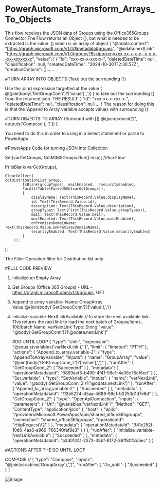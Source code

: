 # PowerAutomate_Transform_Arrays_To_Objects

This flow receives the JSON data of Groups using the Office365Groups Connector
The Flow returns an Object {}, but what is needed to  be extracted is the value: [] which is an array of object 
{
  "@odata.context": "https://graph.microsoft.com/v1.0/$metadata#groups",
  "@odata.nextLink": "https://graph.microsoft.com/v1.0/groups?$skiptoken=xxx-xx-x-x-x--x-x-x--xx-xxxxxxxx",
  "value": [
    {
      "id": "xxx-xx-x-xxx-x-",
      "deletedDateTime": null,
      "classification": null,
      "createdDateTime": "2024-10-30T12:30:57Z",
      "creationOptions": []......

#TURN ARRAY INTO OBJECTS (Take out the surrounding [])

Use the join() expression targetted at the value (  @{join(body('GetGroupConn')?['value'],',')}  ) to take out the surrounding [] from the returned json.
THE RESULT
    {
      "id": "xxx-xx-x-xxx-x-",
      "deletedDateTime": null,
      "classification": null
      ...
    }
The reason for doing this is that the 'Append to Array variable accepts values with surrounding {}

#TURN OBJECTS TO ARRAY (Surround with [])
@{json(concat('[', outputs('Compose'), ']'))
}

You need to do this in order to using in a Select statement or parse to PowerApps


#PowerApps Code for turning JSON into Collection

Set(varGetGroups, GetM365Groups.Run().resp); //Run Flow

If(!IsBlank(varGetGroups),

    ClearCollect(
    colDistributionList_Group,
            IsBlank(groupTypes), mailEnabled,  !securityEnabled,
            ForAll(Table(ParseJSON(varGetGroups)),  
            {
                displayName: Text(ThisRecord.Value.displayName),
                id: Text(ThisRecord.Value.id),
                description: Text(ThisRecord.Value.description),
                groupTypes: Text(First(ThisRecord.Value.groupTypes)),
                mail: Text(ThisRecord.Value.mail),
                mailEnabled: Text(ThisRecord.Value.mailEnabled),
                onPremisesDomainName: Text(ThisRecord.Value.onPremisesDomainName),
                securityEnabled: Text(ThisRecord.Value.securityEnabled)
            }
        ));

);


The Filter Operation filter for Distribution list only


#FULL CODE PREVIEW


1. Initialize an Empty Array
2. Get Groups (Office 365 Groups) - URL - https://graph.microsoft.com/v1.0/groups, GET
3. Append to array variable-
     Name: GroupArray
     Value:@{join(body('GetGroupConn')?['value'],',')}
4. Initialize variable-NextLinkAvailable // to store the next available link.. This returns the next link to load the next batch of Groups/items.. 100/batch
     Name: varNextLink
     Type: String
     "value": "@body('GetGroupConn')?['@odata.nextLink']"


   #DO UNTIL LOOP
   {
  "type": "Until",
  "expression": "@equals(variables('varNextLink'),'')",
  "limit": {
    "timeout": "PT1H"
  },
  "actions": {
    "Append_to_array_variable-2": {
      "type": "AppendToArrayVariable",
      "inputs": {
        "name": "GroupArray",
        "value": "@join(body('GetGroupConn_2')?['value'],',')"
      },
      "runAfter": {
        "GetGroupConn_2": [
          "Succeeded"
        ]
      },
      "metadata": {
        "operationMetadataId": "6899eef5-b499-4f41-99c1-4a06c75cf6cd"
      }
    },
    "Set_variable": {
      "type": "SetVariable",
      "inputs": {
        "name": "varNextLink",
        "value": "@body('GetGroupConn_2')?['@odata.nextLink']"
      },
      "runAfter": {
        "Append_to_array_variable-2": [
          "Succeeded"
        ]
      },
      "metadata": {
        "operationMetadataId": "f13b5224-45aa-4688-98cf-b3253d1d7e6d"
      }
    },
    "GetGroupConn_2": {
      "type": "OpenApiConnection",
      "inputs": {
        "parameters": {
          "Uri": "@variables('varNextLink')",
          "Method": "GET",
          "ContentType": "application/json"
        },
        "host": {
          "apiId": "/providers/Microsoft.PowerApps/apis/shared_office365groups",
          "connection": "shared_office365groups",
          "operationId": "HttpRequestV2"
        }
      },
      "metadata": {
        "operationMetadataId": "941e252f-10d8-4aa0-a969-766340fef9e3"
      }
    }
  },
  "runAfter": {
    "Initialize_variable-NextLinkAvailable": [
      "Succeeded"
    ]
  },
  "metadata": {
    "operationMetadataId": "a2d01241-2372-45bf-8172-36ff80f3d5ec"
  }
}


#ACTIONS AFTER THE DO UNTIL LOOP

COMPOSE //
{
  "type": "Compose",
  "inputs": "@join(variables('GroupArray'),',')",
  "runAfter": {
    "Do_until": [
      "Succeeded"
    ]
  }
}


![image](https://github.com/user-attachments/assets/bb95ec5b-fd99-4f72-af43-7700c594d4fb)



